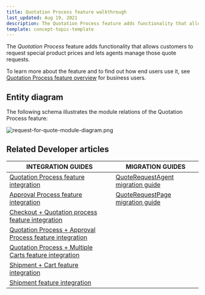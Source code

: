 ```yaml
---
title: Quotation Process feature walkthrough
last_updated: Aug 19, 2021
description: The Quotation Process feature adds functionality that allows customers to request special product prices and lets agents manage those quote requests.
template: concept-topic-template
---
```


The _Quotation Process_ feature adds functionality that allows customers to request special product prices and lets agents manage those quote requests.


To learn more about the feature and to find out how end users use it, see [Quotation Process feature overview](/docs/scos/user/features/{{page.version}}/quotation-process-feature-overview.html) for business users.


## Entity diagram

The following schema illustrates the module relations of the Quotation Process feature:

<div class="width-100">

![request-for-quote-module-diagram.png](https://spryker.s3.eu-central-1.amazonaws.com/docs/Features/Workflow+%26+Process+Management/Quotation+process+and+RFQ/Quotation+Process+%26+RFQ+Feature+Overview/request-for-quote-module-diagram.png)

</div>


## Related Developer articles

| INTEGRATION GUIDES | MIGRATION GUIDES |
|---|---|
| [Quotation Process feature integration](/docs/scos/dev/feature-integration-guides/{{page.version}}/checkout-quotation-process-feature-integration.html) | [QuoteRequestAgent migration guide](/docs/scos/dev/module-migration-guides/{{page.version}}/migration-guide-quoterequestagent.html) |
| [Approval Process feature integration](/docs/scos/dev/feature-integration-guides/{{page.version}}/approval-process-feature-integration.html) | [QuoteRequestPage migration guide](/docs/scos/dev/module-migration-guides/{{page.version}}/migration-guide-quoterequestpage.html) |
| [Checkout + Quotation process feature integration](/docs/scos/dev/feature-integration-guides/{{page.version}}/checkout-quotation-process-feature-integration.html) |  |
| [Quotation Process + Approval Process feature integration](/docs/scos/dev/feature-integration-guides/{{page.version}}/quotation-process-approval-process-feature-integration.html) |  |
| [Quotation Process + Multiple Carts feature integration](/docs/scos/dev/feature-integration-guides/{{page.version}}/quotation-process-multiple-carts-feature-integration.html) |  |
| [Shipment + Cart feature integration](/docs/marketplace/dev/feature-integration-guides/{{page.version}}/marketplace-shipment-cart-feature-integration.html) |  |
| [Shipment feature integration](/docs/scos/dev/feature-integration-guides/{{page.version}}/shipment-feature-integration.html) |  |
